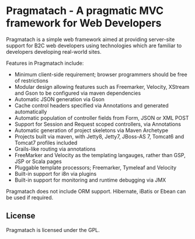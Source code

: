 
<link rel="stylesheet" href="../stylesheets/styles.css"></link>
<link rel="stylesheet" href="../stylesheets/pygment_trac.css"></link>

Pragmatach - A pragmatic MVC framework for Web Developers
==========

Pragmatach is a simple web framework aimed at providing server-site support for B2C web developers using technologies which are familiar to developers developing real-world sites.

Features in Pragmatach include:

* Minimum client-side requirement; browser programmers should be free of restrictions
* Modular design allowing features such as Freemarker, Velocity, XStream and Gson to be configured via maven dependencies
* Automatic JSON generation via Gson
* Cache control headers specified via Annotations and generated automatically
* Automatic population of controller fields from Form, JSON or XML POST
* Support for Session and Request scoped controllers, via Annotations
* Automatic generation of project skeletons via Maven Archetype
* Projects built via maven, with Jetty8, Jetty7, JBoss-AS 7, Tomcat6 and Tomcat7 profiles included
* Grails-like routing via annotations
* FreeMarker and Velocity as the templating langauges, rather than GSP, JSP or Scala pages
* Pluggable template processors; Freemarker, Tymeleaf and Velocity
* Built-in support for i8n via plugins
* Built-in support for monitoring and runtime debugging via JMX

Pragmatach does not include ORM support.  Hibernate, iBatis or Ebean can be used if required.

License
------------------------

Pragmatach is licensed under the GPL.
